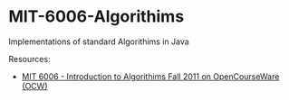 # MIT-6006-Algorithims
Implementations of standard Algorithims in Java

Resources:

- [MIT 6006 - Introduction to Algorithims Fall 2011 on OpenCourseWare (OCW)](http://ocw.mit.edu/courses/electrical-engineering-and-computer-science/6-006-introduction-to-algorithms-fall-2011/ "MIT 6006 - Introduction to Algorithims on OpenCourseWare (OCW)")
